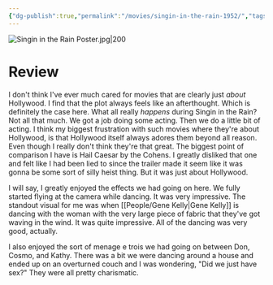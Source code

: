 ```yaml
---
{"dg-publish":true,"permalink":"/movies/singin-in-the-rain-1952/","tags":["movies"],"created":"2024-06-18","updated":"2025-01-05"}
---
```



![Singin in the Rain Poster.jpg|200](/img/user/Attachments/Singin%20in%20the%20Rain%20Poster.jpg)

# Review

I don't think I've ever much cared for movies that are clearly just *about* Hollywood. I find that the plot always feels like an afterthought. Which is definitely the case here. What all really *happens* during Singin in the Rain? Not all that much. We got a job doing some acting. Then we do a little bit of acting. I think my biggest frustration with such movies where they're about Hollywood, is that Hollywood itself always adores them beyond all reason. Even though I really don't think they're that great. The biggest point of comparison I have is Hail Caesar by the Cohens. I greatly disliked that one and felt like I had been lied to since the trailer made it seem like it was gonna be some sort of silly heist thing. But it was just about Hollywood.

I will say, I greatly enjoyed the effects we had going on here. We fully started flying at the camera while dancing. It was very impressive. The standout visual for me was when [[People/Gene Kelly\|Gene Kelly]] is dancing with the woman with the very large piece of fabric that they've got waving in the wind. It was quite impressive. All of the dancing was very good, actually.

I also enjoyed the sort of menage e trois we had going on between Don, Cosmo, and Kathy. There was a bit we were dancing around a house and ended up on an overturned couch and I was wondering, "Did we just have sex?" They were all pretty charismatic.
